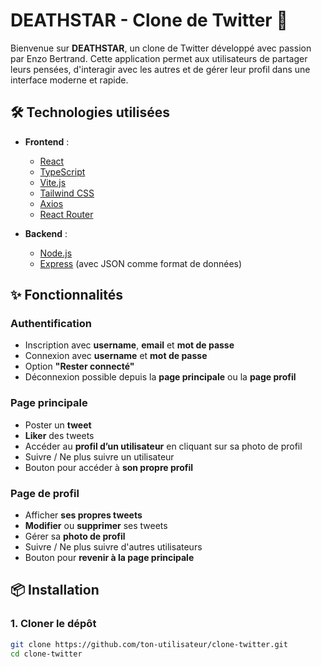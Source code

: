 # DEATHSTAR - Clone de Twitter 🚀

Bienvenue sur **DEATHSTAR**, un clone de Twitter développé avec passion par Enzo Bertrand. Cette application permet aux utilisateurs de partager leurs pensées, d'interagir avec les autres et de gérer leur profil dans une interface moderne et rapide.

## 🛠️ Technologies utilisées

- **Frontend** :
  - [React](https://reactjs.org/)
  - [TypeScript](https://www.typescriptlang.org/)
  - [Vite.js](https://vitejs.dev/)
  - [Tailwind CSS](https://tailwindcss.com/)
  - [Axios](https://axios-http.com/)
  - [React Router](https://reactrouter.com/)

- **Backend** :
  - [Node.js](https://nodejs.org/)
  - [Express](https://expressjs.com/) (avec JSON comme format de données)

## ✨ Fonctionnalités

### Authentification
- Inscription avec **username**, **email** et **mot de passe**
- Connexion avec **username** et **mot de passe**
- Option **"Rester connecté"**
- Déconnexion possible depuis la **page principale** ou la **page profil**

### Page principale
- Poster un **tweet**
- **Liker** des tweets
- Accéder au **profil d’un utilisateur** en cliquant sur sa photo de profil
- Suivre / Ne plus suivre un utilisateur
- Bouton pour accéder à **son propre profil**

### Page de profil
- Afficher **ses propres tweets**
- **Modifier** ou **supprimer** ses tweets
- Gérer sa **photo de profil**
- Suivre / Ne plus suivre d'autres utilisateurs
- Bouton pour **revenir à la page principale**

## 📦 Installation

### 1. Cloner le dépôt
```bash
git clone https://github.com/ton-utilisateur/clone-twitter.git
cd clone-twitter
